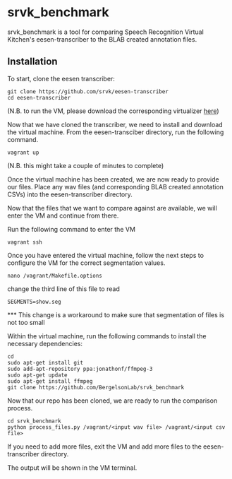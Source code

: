 # srvk_benchmark

srvk_benchmark is a tool for comparing Speech Recognition Virtual Kitchen's eesen-transcriber to the 
BLAB created annotation files.

## Installation

To start, clone the eesen transcriber:

```
git clone https://github.com/srvk/eesen-transcriber
cd eesen-transcriber
```
(N.B. to run the VM, please download the corresponding virtualizer [here](https://www.virtualbox.org/wiki/VirtualBox))

Now that we have cloned the transcriber, we need to install and download the virtual machine.  From the eesen-transciber
directory, run the following command.

```
vagrant up
```
(N.B. this might take a couple of minutes to complete)

Once the virtual machine has been created, we are now ready to provide our files.  Place any 
wav files (and corresponding BLAB created annotation CSVs) into the eesen-transcriber directory.

Now that the files that we want to compare against are available, we will enter the VM and continue from there.

Run the following command to enter the VM

```
vagrant ssh
```

Once you have entered the virtual machine, follow the next steps to configure the VM for the correct segmentation values.

```
nano /vagrant/Makefile.options
```

change the third line of this file to read

```
SEGMENTS=show.seg
```

*** This change is a workaround to make sure that segmentation of files is not too small

Within the virtual machine, run the following commands to install the necessary dependencies:

```
cd
sudo apt-get install git
sudo add-apt-repository ppa:jonathonf/ffmpeg-3
sudo apt-get update
sudo apt-get install ffmpeg
git clone https://github.com/BergelsonLab/srvk_benchmark
```

Now that our repo has been cloned, we are ready to run the comparison process.

```
cd srvk_benchmark
python process_files.py /vagrant/<input wav file> /vagrant/<input csv file>
```

If you need to add more files, exit the VM and add more files to the eesen-transcriber directory.

The output will be shown in the VM terminal.
